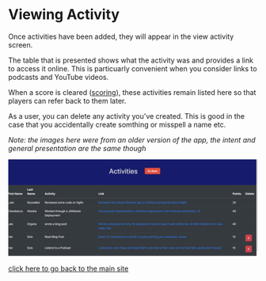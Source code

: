 # Viewing Activity

Once activities have been added, they will appear in the view activity screen.

The table that is presented shows what the activity was and provides a link to access it online.  This is particuarly convenient when you consider links to podcasts and YouTube videos.

When a score is cleared ([scoring](scoring.md)), these activities remain listed here so that players can refer back to them later.

As a user, you can delete any activity you've created.  This is good in the case that you accidentally create somthing or misspell a name etc.

_Note: the images here were from an older version of the app, the intent and general presentation are the same though_

![view_activity](img/view_activity.png)

[click here to go back to the main site](https://overwatch-challenge.com/home)

